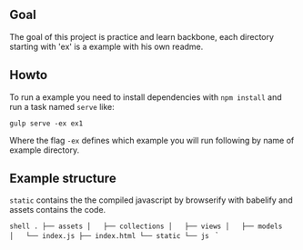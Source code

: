 ## Goal

The goal of this project is practice and learn backbone, each directory starting with 'ex' is a example with his own readme.

## Howto

To run a example you need to install dependencies with `npm install` and run a task named `serve` like:

```shell
gulp serve -ex ex1
```

Where the flag `-ex` defines which example you will run following by name of example directory.

## Example structure

`static` contains the the compiled javascript by browserify with babelify and assets contains the code.

``shell
.
├── assets
│   ├── collections
│   ├── views
│   ├── models
│   └── index.js
├── index.html
└── static
    └── js
`` `
